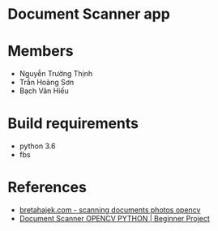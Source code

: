 # Document Scanner app

# Members

- Nguyễn Trường Thịnh
- Trần Hoàng Sơn
- Bạch Văn Hiếu

# Build requirements
- python 3.6
- fbs


# References
- [bretahajek.com - scanning documents photos opencv](https://bretahajek.com/2017/01/scanning-documents-photos-opencv/?fbclid=IwAR2Sz8YEW_l6OTSq56mt5CLvm6xr4GucdSRGSYlnTuREZlveVvmDC4lcNsQ)
- [Document Scanner OPENCV PYTHON | Beginner Project](https://youtu.be/ON_JubFRw8M)